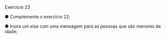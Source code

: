 Exercício 23

● Complemente o exercício 22;

● Insira um else com uma mensagem para as pessoas que são menores de
idade;